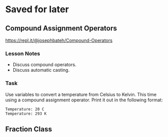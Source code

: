 # Saved for later

## Compound Assignment Operators

https://repl.it/@josephbateh/Compound-Operators

### Lesson Notes

- Discuss compound operators.
- Discuss automatic casting.

### Task

Use variables to convert a temperature from Celsius to Kelvin. This time using a compound assignment operator. Print it out in the following format:

```
Temperature: 20 C
Temperature: 293 K
```

## Fraction Class